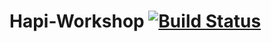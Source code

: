 # Hapi-Workshop [![Build Status](https://travis-ci.org/T-Jedsada/Hapi-Workshop.svg?branch=master)](https://travis-ci.org/T-Jedsada/Hapi-Workshop)
